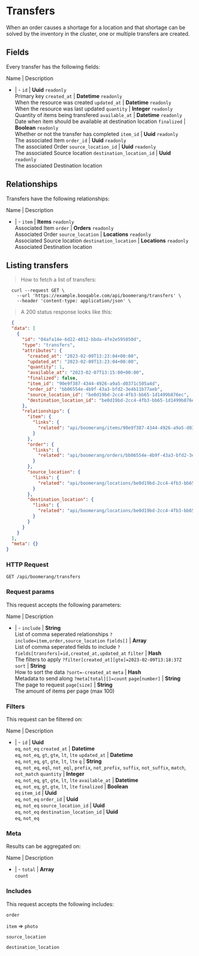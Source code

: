 # Transfers

When an order causes a shortage for a location and that shortage can be solved by the inventory in the cluster, one or multiple transfers are created.

## Fields
Every transfer has the following fields:

Name | Description
- | -
`id` | **Uuid** `readonly`<br>Primary key
`created_at` | **Datetime** `readonly`<br>When the resource was created
`updated_at` | **Datetime** `readonly`<br>When the resource was last updated
`quantity` | **Integer** `readonly`<br>Quantity of items being transfered
`available_at` | **Datetime** `readonly`<br>Date when item should be available at destination location
`finalized` | **Boolean** `readonly`<br>Whether or not the transfer has completed
`item_id` | **Uuid** `readonly`<br>The associated Item
`order_id` | **Uuid** `readonly`<br>The associated Order
`source_location_id` | **Uuid** `readonly`<br>The associated Source location
`destination_location_id` | **Uuid** `readonly`<br>The associated Destination location


## Relationships
Transfers have the following relationships:

Name | Description
- | -
`item` | **Items** `readonly`<br>Associated Item
`order` | **Orders** `readonly`<br>Associated Order
`source_location` | **Locations** `readonly`<br>Associated Source location
`destination_location` | **Locations** `readonly`<br>Associated Destination location


## Listing transfers



> How to fetch a list of transfers:

```shell
  curl --request GET \
    --url 'https://example.booqable.com/api/boomerang/transfers' \
    --header 'content-type: application/json' \
```

> A 200 status response looks like this:

```json
  {
  "data": [
    {
      "id": "04afa14e-6d22-4012-bbda-4fe2e595850d",
      "type": "transfers",
      "attributes": {
        "created_at": "2023-02-09T13:23:04+00:00",
        "updated_at": "2023-02-09T13:23:04+00:00",
        "quantity": 1,
        "available_at": "2023-02-07T13:15:00+00:00",
        "finalized": false,
        "item_id": "90e9f387-4344-4926-a9a5-d0371c505a4d",
        "order_id": "bb06554e-4b9f-43a3-bfd2-3e4b11b77aeb",
        "source_location_id": "be0d19bd-2cc4-4fb3-bb65-1d1499b876ec",
        "destination_location_id": "be0d19bd-2cc4-4fb3-bb65-1d1499b876ec"
      },
      "relationships": {
        "item": {
          "links": {
            "related": "api/boomerang/items/90e9f387-4344-4926-a9a5-d0371c505a4d"
          }
        },
        "order": {
          "links": {
            "related": "api/boomerang/orders/bb06554e-4b9f-43a3-bfd2-3e4b11b77aeb"
          }
        },
        "source_location": {
          "links": {
            "related": "api/boomerang/locations/be0d19bd-2cc4-4fb3-bb65-1d1499b876ec"
          }
        },
        "destination_location": {
          "links": {
            "related": "api/boomerang/locations/be0d19bd-2cc4-4fb3-bb65-1d1499b876ec"
          }
        }
      }
    }
  ],
  "meta": {}
}
```

### HTTP Request

`GET /api/boomerang/transfers`

### Request params

This request accepts the following parameters:

Name | Description
- | -
`include` | **String** <br>List of comma seperated relationships `?include=item,order,source_location`
`fields[]` | **Array** <br>List of comma seperated fields to include `?fields[transfers]=id,created_at,updated_at`
`filter` | **Hash** <br>The filters to apply `?filter[created_at][gte]=2023-02-09T13:18:37Z`
`sort` | **String** <br>How to sort the data `?sort=-created_at`
`meta` | **Hash** <br>Metadata to send along `?meta[total][]=count`
`page[number]` | **String** <br>The page to request
`page[size]` | **String** <br>The amount of items per page (max 100)


### Filters

This request can be filtered on:

Name | Description
- | -
`id` | **Uuid** <br>`eq`, `not_eq`
`created_at` | **Datetime** <br>`eq`, `not_eq`, `gt`, `gte`, `lt`, `lte`
`updated_at` | **Datetime** <br>`eq`, `not_eq`, `gt`, `gte`, `lt`, `lte`
`q` | **String** <br>`eq`, `not_eq`, `eql`, `not_eql`, `prefix`, `not_prefix`, `suffix`, `not_suffix`, `match`, `not_match`
`quantity` | **Integer** <br>`eq`, `not_eq`, `gt`, `gte`, `lt`, `lte`
`available_at` | **Datetime** <br>`eq`, `not_eq`, `gt`, `gte`, `lt`, `lte`
`finalized` | **Boolean** <br>`eq`
`item_id` | **Uuid** <br>`eq`, `not_eq`
`order_id` | **Uuid** <br>`eq`, `not_eq`
`source_location_id` | **Uuid** <br>`eq`, `not_eq`
`destination_location_id` | **Uuid** <br>`eq`, `not_eq`


### Meta

Results can be aggregated on:

Name | Description
- | -
`total` | **Array** <br>`count`


### Includes

This request accepts the following includes:

`order`


`item` => 
`photo`




`source_location`


`destination_location`





